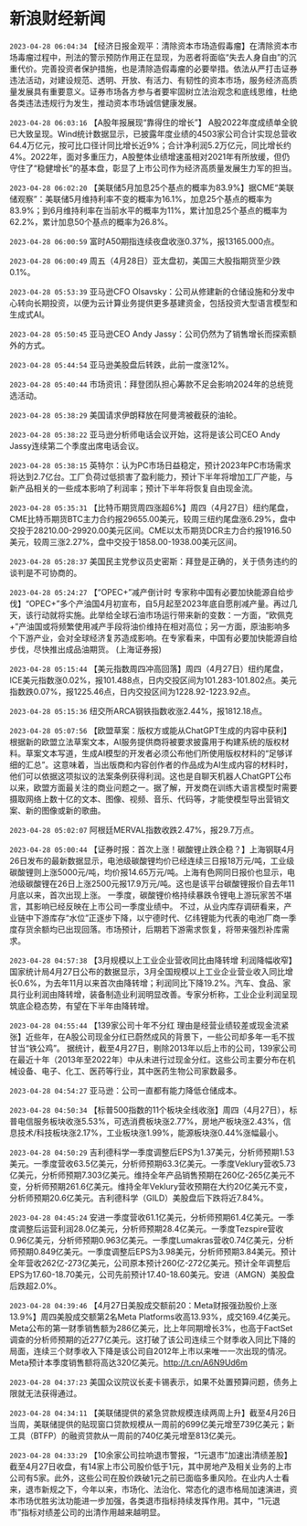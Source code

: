 # 新浪财经新闻
`2023-04-28 06:04:34` 【经济日报金观平：清除资本市场造假毒瘤】在清除资本市场毒瘤过程中，刑法的警示预防作用正在显现，为恶者将面临“失去人身自由”的沉重代价。完善投资者保护措施，也是清除造假毒瘤的必要举措。依法从严打击证券违法活动，对建设规范、透明、开放、有活力、有韧性的资本市场，服务经济高质量发展具有重要意义。证券市场各方参与者要牢固树立法治观念和底线思维，杜绝各类违法违规行为发生，推动资本市场诚信健康发展。

`2023-04-28 06:03:16` 【A股年报展现“靠得住的增长”】 A股2022年度成绩单全貌已大致呈现。Wind统计数据显示，已披露年度业绩的4503家公司合计实现总营收64.4万亿元，按可比口径计同比增长近9%；合计净利润5.2万亿元，同比增长约4%。2022年，面对多重压力，A股整体业绩增速虽相对2021年有所放缓，但仍守住了“稳健增长”的基本盘，彰显了上市公司作为经济高质量发展生力军的担当。

`2023-04-28 06:02:20` 【美联储5月加息25个基点的概率为83.9%】据CME“美联储观察”：美联储5月维持利率不变的概率为16.1%，加息25个基点的概率为83.9%；到6月维持利率在当前水平的概率为11%，累计加息25个基点的概率为62.2%，累计加息50个基点的概率为26.8%。

`2023-04-28 06:00:59` 富时A50期指连续夜盘收涨0.37%，报13165.000点。

`2023-04-28 06:00:49` 周五（4月28日）亚太盘初，美国三大股指期货至少跌0.1%。

`2023-04-28 05:53:39` 亚马逊CFO Olsavsky：公司从修建新的仓储设施和分发中心转向长期投资，以便为云计算业务提供更多基建资金，包括投资大型语言模型和生成式AI。

`2023-04-28 05:50:45` 亚马逊CEO Andy Jassy：公司仍然为了销售增长而探索额外的方式。

`2023-04-28 05:44:54` 亚马逊美股盘后转跌，此前一度涨12%。

`2023-04-28 05:40:44` 市场资讯：拜登团队担心筹款不足会影响2024年的总统竞选活动。

`2023-04-28 05:38:29` 美国请求伊朗释放在阿曼湾被截获的油轮。

`2023-04-28 05:38:22` 亚马逊分析师电话会议开始，这将是该公司CEO Andy Jassy连续第二个季度出席电话会议。

`2023-04-28 05:38:15` 英特尔：认为PC市场日益稳定，预计2023年PC市场需求将达到2.7亿台。工厂负荷过低损害了盈利能力，预计下半年将增加工厂产能，与新产品相关的一些成本影响了利润率；预计下半年将恢复自由现金流。

`2023-04-28 05:35:31` 【比特币期货周四涨超6%】周四（4月27日）纽约尾盘，CME比特币期货BTC主力合约报29655.00美元，较周三纽约尾盘涨6.29%，盘中交投于28210.00-29920.00美元区间。CME以太币期货DCR主力合约报1916.50美元，较周三涨2.27%，盘中交投于1858.00-1938.00美元区间。

`2023-04-28 05:28:37` 美国民主党参议员史密斯：拜登是正确的，关于债务违约的谈判是不可协商的。

`2023-04-28 05:24:27` 【“OPEC+”减产倒计时 专家称中国有必要加快能源自给步伐】“OPEC+”多个产油国4月初宣布，自5月起至2023年底自愿削减产量。再过几天，该行动就将实施。此举给全球石油市场运行带来新的变数：一方面，“欧佩克+”产油国或将频繁使用减产手段将油价维持在相对高位；另一方面，原油影响多个下游产业，会对全球经济复苏造成影响。在专家看来，中国有必要加快能源自给步伐，尽快推出成品油期货。 (上海证券报)

`2023-04-28 05:15:44` 【美元指数周四冲高回落】周四（4月27日）纽约尾盘，ICE美元指数涨0.02%，报101.488点，日内交投区间为101.283-101.802点。美元指数跌0.07%，报1225.46点，日内交投区间为1228.92-1223.92点。

`2023-04-28 05:15:36` 纽交所ARCA钢铁指数收涨2.44%，报1812.18点。

`2023-04-28 05:07:56` 【欧盟草案：版权方或能从ChatGPT生成的内容中获利】根据新的欧盟立法草案文本，AI服务提供商将被要求披露用于构建系统的版权材料。草案文本写道，生成AI模型的开发者必须公布他们所使用版权材料的“足够详细的汇总”。这意味着，当出版商和内容创作者的作品成为AI生成内容的材料时，他们可以依据这项拟议的法案条例获得利润。这也是自聊天机器人ChatGPT公布以来，欧盟方面最关注的商业问题之一。据了解，开发商在训练大语言模型时需要摄取网络上数十亿的文本、图像、视频、音乐、代码等，才能使模型导出营销文案、新的图像或新的歌曲。

`2023-04-28 05:02:07` 阿根廷MERVAL指数收跌2.47%，报29.7万点。

`2023-04-28 05:00:44` 【证券时报：首次上涨！碳酸锂止跌企稳？】上海钢联4月26日发布的最新数据显示，电池级碳酸锂均价已经连续三日报18万元/吨，工业级碳酸锂则上涨5000元/吨，均价报14.65万元/吨。上海有色网同日报价也显示，电池级碳酸锂在26日上涨2500元报17.9万元/吨。这也是该平台碳酸锂报价自去年11月底以来，首次出现上涨。 一季度，碳酸锂价格持续暴跌令锂电上游玩家苦不堪言，其影响已经反映在上市公司一季度业绩中。 不过，从业内库存调研看来，产业链中下游库存“水位”正逐步下降，以宁德时代、亿纬锂能为代表的电池厂商一季度存货余额均已出现回落。市场预计，后期若下游需求恢复，将带来强烈补库需求。

`2023-04-28 04:57:38` 【3月规模以上工业企业营收同比由降转增 利润降幅收窄】国家统计局4月27日公布的数据显示，3月全国规模以上工业企业营业收入同比增长0.6%，为去年11月以来首次由降转增；利润同比下降19.2%。汽车、食品、家具行业利润由降转增，装备制造业利润明显改善。专家分析称，工业企业利润呈现筑底企稳态势，有望在下半年由降转增。

`2023-04-28 04:55:44` 【139家公司十年不分红 理由是经营业绩较差或现金流紧张】近些年，在A股公司现金分红已蔚然成风的背景下，一些公司却多年一毛不拔甘当“铁公鸡”。 据统计，截至4月27日，剔除2013年以后上市的公司，139家公司在最近十年（2013年至2022年）中从未进行过现金分红。这些公司主要分布在机械设备、电子、化工、医药等行业，其中医药生物公司家数最多。

`2023-04-28 04:54:27` 亚马逊：公司一直都有能力降低仓储成本。

`2023-04-28 04:50:34` 【标普500指数的11个板块全线收涨】周四（4月27日），标普电信服务板块收涨5.53%，可选消费板块涨2.77%，房地产板块涨2.43%，信息技术/科技板块涨2.17%，工业板块涨1.99%，能源板块涨0.44%涨幅最小。

`2023-04-28 04:50:29` 吉利德科学一季度调整后EPS为1.37美元，分析师预期1.53美元。一季度营收63.5亿美元，分析师预期63.3亿美元。一季度Veklury营收5.73亿美元，分析师预期7.303亿美元。维持全年产品销售预期在260亿-265亿美元不变，分析师预期261.6亿美元。维持全年Veklury营收预期在大约20亿美元不变，分析师预期20.6亿美元。吉利德科学（GILD）美股盘后下跌将近7.84%。

`2023-04-28 04:45:24` 安进一季度营收61.1亿美元，分析师预期61.4亿美元。一季度调整后运营利润28.0亿美元，分析师预期28.4亿美元。一季度Tezspire营收0.96亿美元，分析师预期0.963亿美元。一季度Lumakras营收0.74亿美元，分析师预期0.849亿美元。一季度调整后EPS为3.98美元，分析师预期3.84美元。预计全年营收262亿-273亿美元，公司原本预计260亿-272亿美元。预计全年调整后EPS为17.60-18.70美元，公司先前预计17.40-18.60美元。安进（AMGN）美股盘后跌超2.0%。

`2023-04-28 04:39:46` 【4月27日美股成交额前20：Meta财报强劲股价上涨13.9%】周四美股成交额第2名Meta Platforms收高13.93%，成交169.4亿美元。Meta公布的第一财季销售额为286亿美元，比上年同期增长3%，也高于FactSet调查的分析师预期的近277亿美元。这打破了该公司连续三个财季收入同比下降的局面，连续三个财季收入下降是该公司自2012年上市以来唯一一次出现的情况。Meta预计本季度销售额将高达320亿美元。http://t.cn/A6N9Ud6m

`2023-04-28 04:37:23` 美国众议院议长麦卡锡表示，如果不处置预算问题，债务上限就无法获得通过。

`2023-04-28 04:34:11` 【美联储提供的紧急贷款规模连续两周上升】截至4月26日当周，美联储提供的贴现窗口贷款规模从一周前的699亿美元增至739亿美元；新工具（BTFP）的融资贷款从一周前的740亿美元增至813亿美元。

`2023-04-28 04:33:29` 【10余家公司拉响退市警报，“1元退市”加速出清绩差股】截至4月27日收盘，有14家上市公司股价低于1元，其中房地产及相关业务的上市公司有5家。此外，这些公司在股价跌破1元之前已面临多重风险。在业内人士看来，退市新规之下，今年以来，市场化、法治化、常态化的退市格局加速演进，资本市场优胜劣汰功能进一步加强，各类退市指标持续发挥作用。其中，“1元退市”指标对绩差公司的出清作用越来越明显。

